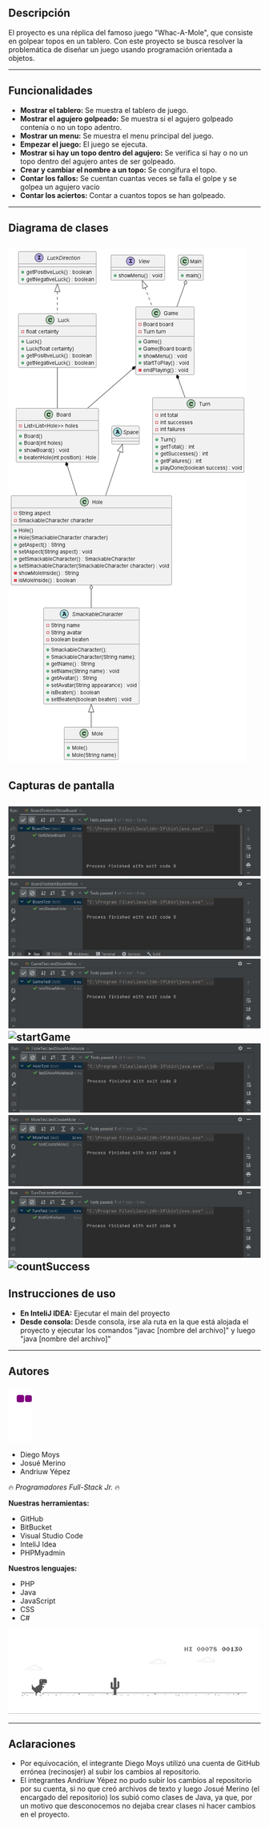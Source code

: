 
Descripción
--------------------
El proyecto es una réplica del famoso juego "Whac-A-Mole", que consiste en golpear topos en un tablero. Con este proyecto se busca resolver la problemática de diseñar un juego usando programación orientada a objetos.

--------------------
Funcionalidades
--------------------
- **Mostrar el tablero:**
Se muestra el tablero de juego.
- **Mostrar el agujero golpeado:**
Se muestra si el agujero golpeado contenía o no un topo adentro.
- **Mostrar un menu:**
Se muestra el menu principal del juego.
- **Empezar el juego:**
El juego se ejecuta.
- **Mostrar si hay un topo dentro del agujero:**
Se verifica si hay o no un topo dentro del agujero antes de ser golpeado.
- **Crear y cambiar el nombre a un topo:**
Se congifura el topo.
- **Contar los fallos:**
Se cuentan cuantas veces se falla el golpe y se golpea un agujero vacío
- **Contar los aciertos:**
Contar a cuantos topos se han golpeado.
--------------------
Diagrama de clases
--------------------
![Diagrama de clases](Whack-A-Mole.png)
--------------------
Capturas de pantalla
--------------------
![showBoard](showBoard.jpg)
![showBeatenHole](showBeatenHole.jpg)
![showMenu](showMenu.jpg)
![startGame](startGame.jpg)
![showMoleInside](showMoleInside.jpg)
![createMole](createMole.jpg)
![countFails](countFails.jpg)
![countSuccess](countSuccess.jpg)
--------------------
Instrucciones de uso
--------------------
- **En InteliJ IDEA:** Ejecutar el main del proyecto
- **Desde consola:** Desde consola, irse  ala ruta en la que está alojada el proyecto y ejecutar los comandos "javac [nombre del archivo]" y luego "java [nombre del archivo]"
--------------------
Autores
--------------------
![snake gif](https://github.com/AvidCoder101/AvidCoder101/blob/output/github-contribution-grid-snake.gif)

- Diego Moys
- Josué Merino
- Andriuw Yépez

🔥 _Programadores Full-Stack Jr._ 🔥

**Nuestras herramientas:**
- GitHub
- BitBucket
- Visual Studio Code
- InteliJ Idea
- PHPMyadmin

**Nuestros lenguajes:**
- PHP
- Java
- JavaScript
- CSS
- C#

![Dino](https://raw.githubusercontent.com/wangningkai/wangningkai/master/assets/dino.gif)

--------------------
Aclaraciones
--------------------
- Por equivocación, el integrante Diego Moys utilizó una cuenta de GitHub errónea (recinosjer) al subir los cambios al repositorio.
- El integrantes Andriuw Yépez no pudo subir los cambios al repositorio por su cuenta, si no que creó archivos de texto y luego Josué Merino (el encargado del repositorio) los subió como clases de Java, ya que, por un motivo que desconocemos no dejaba crear clases ni hacer cambios en el proyecto.
